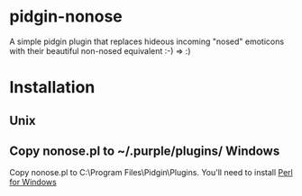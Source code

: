 pidgin-nonose
=============

A simple pidgin plugin that replaces hideous incoming "nosed" emoticons with their beautiful non-nosed equivalent  :-) => :) 

Installation
============
Unix
----
Copy nonose.pl to ~/.purple/plugins/
Windows
----
Copy nonose.pl to C:\Program Files\Pidgin\Plugins. You'll need to install [Perl for Windows](http://strawberryperl.com/download/5.10.1.5/strawberry-perl-5.10.1.5.msi)
